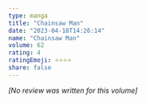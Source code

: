 ```yaml
---
type: manga
title: "Chainsaw Man"
date: "2023-04-18T14:26:14"
name: "Chainsaw Man"
volume: 62
rating: 4
ratingEmoji: ⭐️⭐️⭐️⭐️
share: false
---
```


*[No review was written for this volume]*
